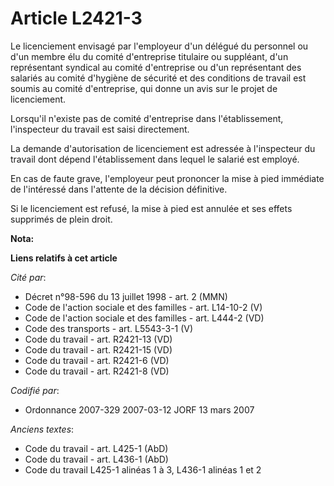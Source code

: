 # Article L2421-3

Le licenciement envisagé par l'employeur d'un délégué du personnel ou d'un membre élu du comité d'entreprise titulaire ou
suppléant, d'un représentant syndical au comité d'entreprise ou d'un représentant des salariés au comité d'hygiène de
sécurité et des conditions de travail est soumis au comité d'entreprise, qui donne un avis sur le projet de licenciement.

Lorsqu'il n'existe pas de comité d'entreprise dans l'établissement, l'inspecteur du travail est saisi directement.

La demande d'autorisation de licenciement est adressée à l'inspecteur du travail dont dépend l'établissement dans lequel le
salarié est employé.

En cas de faute grave, l'employeur peut prononcer la mise à pied immédiate de l'intéressé dans l'attente de la décision
définitive.

Si le licenciement est refusé, la mise à pied est annulée et ses effets supprimés de plein droit.

**Nota:**



**Liens relatifs à cet article**

_Cité par_:

  - Décret n°98-596 du 13 juillet 1998 - art. 2 (MMN)
  - Code de l'action sociale et des familles - art. L14-10-2 (V)
  - Code de l'action sociale et des familles - art. L444-2 (VD)
  - Code des transports - art. L5543-3-1 (V)
  - Code du travail - art. R2421-13 (VD)
  - Code du travail - art. R2421-15 (VD)
  - Code du travail - art. R2421-6 (VD)
  - Code du travail - art. R2421-8 (VD)

_Codifié par_:

  - Ordonnance 2007-329 2007-03-12 JORF 13 mars 2007

_Anciens textes_:

  - Code du travail - art. L425-1 (AbD)
  - Code du travail - art. L436-1 (AbD)
  - Code du travail L425-1 alinéas 1 à 3, L436-1 alinéas 1 et 2
